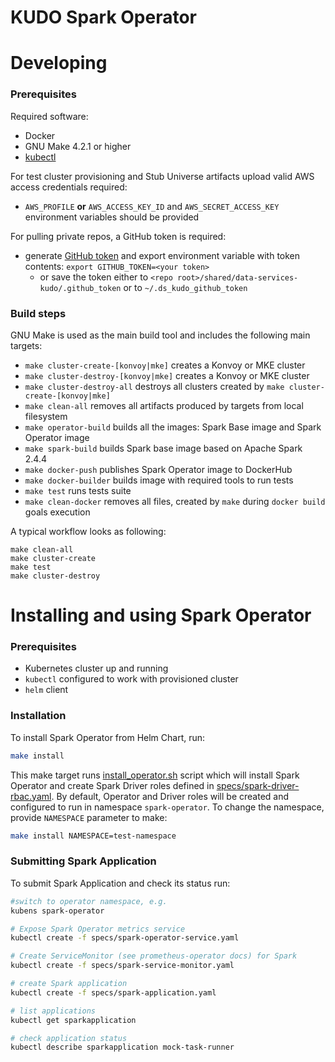 # KUDO Spark Operator

# Developing

### Prerequisites

Required software:
* Docker
* GNU Make 4.2.1 or higher
* [kubectl](https://kubernetes.io/docs/tasks/tools/install-kubectl/)

For test cluster provisioning and Stub Universe artifacts upload valid AWS access credentials required:
* `AWS_PROFILE` **or** `AWS_ACCESS_KEY_ID` and `AWS_SECRET_ACCESS_KEY` environment variables should be provided

For pulling private repos, a GitHub token is required:
* generate [GitHub token](https://help.github.com/en/articles/creating-a-personal-access-token-for-the-command-line) 
and export environment variable with token contents: `export GITHUB_TOKEN=<your token>`
  * or save the token either to `<repo root>/shared/data-services-kudo/.github_token` or to `~/.ds_kudo_github_token` 

### Build steps

GNU Make is used as the main build tool and includes the following main targets:
* `make cluster-create-[konvoy|mke]` creates a Konvoy or MKE cluster
* `make cluster-destroy-[konvoy|mke]` creates a Konvoy or MKE cluster
* `make cluster-destroy-all` destroys all clusters created by `make cluster-create-[konvoy|mke]`
* `make clean-all` removes all artifacts produced by targets from local filesystem
* `make operator-build` builds all the images: Spark Base image and Spark Operator image 
* `make spark-build` builds Spark base image based on Apache Spark 2.4.4
* `make docker-push` publishes Spark Operator image to DockerHub
* `make docker-builder` builds image with required tools to run tests
* `make test` runs tests suite
* `make clean-docker` removes all files, created by `make` during `docker build` goals execution

A typical workflow looks as following:
```
make clean-all
make cluster-create 
make test
make cluster-destroy
```
# Installing and using Spark Operator

### Prerequisites

* Kubernetes cluster up and running
* `kubectl` configured to work with provisioned cluster
* `helm` client

### Installation

To install Spark Operator from Helm Chart, run:
```bash
make install
```

This make target runs [install_operator.sh](scripts/install_operator.sh) script which will install Spark Operator and 
create Spark Driver roles defined in [specs/spark-driver-rbac.yaml](specs/spark-driver-rbac.yaml). By default, Operator 
and Driver roles will be created and configured to run in namespace `spark-operator`. To change the namespace, 
provide `NAMESPACE` parameter to make:
```bash
make install NAMESPACE=test-namespace
```

### Submitting Spark Application

To submit Spark Application and check its status run:
```bash
#switch to operator namespace, e.g.
kubens spark-operator

# Expose Spark Operator metrics service 
kubectl create -f specs/spark-operator-service.yaml

# Create ServiceMonitor (see prometheus-operator docs) for Spark 
kubectl create -f specs/spark-service-monitor.yaml

# create Spark application
kubectl create -f specs/spark-application.yaml

# list applications
kubectl get sparkapplication

# check application status
kubectl describe sparkapplication mock-task-runner
```